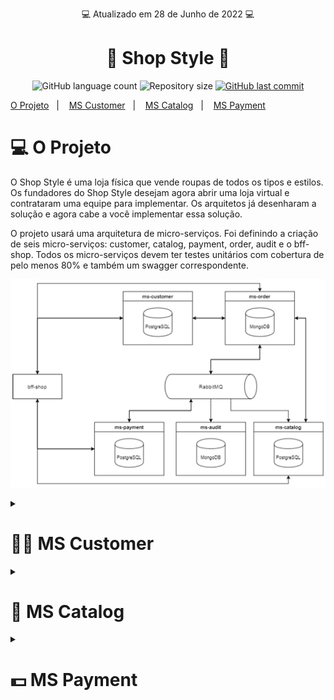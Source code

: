 <p align="center"> 💻 Atualizado em 28 de Junho de 2022 💻</p>

<h1 align="center"> 🛒 Shop Style 🛒</h1>

<p align="center">
  <img alt="GitHub language count" src="https://img.shields.io/github/languages/count/gabrielcoelhox/Shop-Style">

  <img alt="Repository size" src="https://img.shields.io/github/repo-size/gabrielcoelhox/Shop-Style">

  <a href="https://github.com/gabrielcoelhox/course-angular-java/commits/main">
    <img alt="GitHub last commit" src="https://img.shields.io/github/last-commit/gabrielcoelhox/Shop-Style">
  </a>
</p>

[O Projeto](#id1)&nbsp;&nbsp;&nbsp;|&nbsp;&nbsp;&nbsp;
[MS Customer](#id2)&nbsp;&nbsp;&nbsp;|&nbsp;&nbsp;&nbsp;
[MS Catalog](#id3)&nbsp;&nbsp;&nbsp;|&nbsp;&nbsp;&nbsp;
[MS Payment](#id4)

# <a id="id1"> 💻 O Projeto </a>

O Shop Style é uma loja física que vende roupas de todos os tipos e estilos. Os fundadores do Shop Style desejam agora abrir uma loja virtual e contrataram uma equipe para implementar. Os arquitetos já desenharam a solução e agora cabe a você implementar essa solução.

O projeto usará uma arquitetura de micro-serviços. Foi definindo a criação de seis micro-serviços: customer, catalog, payment, order, audit e o bff-shop. Todos os micro-serviços devem ter testes unitários com cobertura de pelo menos 80% e também um swagger correspondente.

![IMG](Github/projeto.png)

<details>
  <summary><strong><a id="id2"> <h1> 👨‍💼 MS Customer </h1></strong></summary>

O MS customer tem a responsabilidade de armazenar e gerenciar os dados de usuário e seus endereços. </br>
O MS customer possui os seguintes endpoints:

<details>
<summary><strong>Ver mais</strong></summary>

```bash
# POST - /v1/login

# POST - /v1/customers
# GET - /v1/customers/:id
# PUT - /v1/customers/:id
# PUT - /v1/customers/:id/password

# POST - /v1/address
# PUT - /v1/address/:id
# DELETE - /v1/address/:id
```

</details>

Campos da tabela customer:

```bash
ID, CPF, FIRST_NAME, LAST_NAME, SEX, BIRTHDATE, EMAIL, PASSWORD, ACTIVE
```

Campos da tabela address:

```bash
ID, STATE, CITY, DISTRICT, STREET, NUMBER, CEP, COMPLEMENT, CUSTOMER_ID
```

#### ❗ Observação

- O campo ID de todas as tabelas deve ser gerado por auto incremento.

Exemplo de um payload para cadastrar um cliente:

<details>
<summary><strong>Ver mais</strong></summary>

```bash
{
"firstName": "Maria",
"lastName": "Oliveira",
"sex": "Feminino",
"cpf": "000.000.000-00",
"birthdate": "00/00/0000",
"email": "maria@email.com",
"password": "12345678",
"active": true
}
```

</details> 
  
#### ☑️ Validações necessárias
- Os campos firstName e lastName precisam ter no mínimo 3 caracteres.
- O campo sex só pode ter duas opções disponíveis Masculino e Feminino, caso contrário informar um erro ao usuário.
- O campo email precisa estar no formato de um email válido e não deve permitir emails duplicados.
- O campo cpf precisa seguir o seguinte padrão (xxx-xxx-xxx-xx).
- O campo password precisa ter no mínimo 6 caracteres e tem que ser salva criptografada no banco.
- O campo birthdate precisa ser salvo no banco como o tipo date e tem que estar no formato [ISO-8601], entretanto na hora de serializar o objeto e enviar no payload do response esse campo precisa estar no formato dd/mm/aaaa.
- O campo active deve aceitar apeans valores booleanos.

Exemplo de um payload para cadastrar um endereço:

<details>
<summary><strong>Ver mais</strong></summary>

```bash
{
"state": "Ceará",
"city": "Fortaleza",
"district": "Conjunto Ceará",
"street": "Rua 202B",
"number": "902",
"cep": "60530-280",
"complement": "",
"customerId": 1
}
```

</details>

#### ❗ Observação

- No endpoint _**/v1/customers/:id**_ além de retornar os dados do cliente deve trazer todos os seus endereços.
- Usar o PostgreSQL.

#### ☑️ Validações necessárias

- Todos os campos são obrigatórios exceto o campo complement.
- Todos os campos são texto.
- O campo state só deve aceitar valores de um dos 27 estados brasileiros, qualquer outro valor deve retornar um erro.
</details>

<details>
  
<summary><strong> <a id="id3"> <h1> 🔖 MS Catalog </h1> </strong></summary>

O MS catalog é o responsável por armazenar os produtos, skus e categorias que vão estar disponíveis na aplicação. Um produto tem um ou mais skus e está vinculado a uma categoria e uma categoria pode ter zero ou mais produtos. Uma sku tem uma ou mais medias e uma media é de uma sku. O MS catalog possui os seguintes endpoints:

<details>
<summary><strong>Ver mais</strong></summary>

```bash
# POST - /v1/products
# GET - /v1/products
# GET - /v1/products/:id
# PUT - /v1/products/:id
# DELETE - /v1/products/:id

# POST - /v1/skus
# PUT - /v1/skus/:id
# DELETE - /v1/skus/:id

# POST - /v1/categories
# GET - /v1/categories
# GET - /v1/categories/:id/products
# PUT - /v1/categories/:id
# DELETE - /v1/categories/:id
```

</details> 
  
Campos da tabela product:
```bash
ID, NAME, DESCRIPTION, BRAND, MATERIAL, ACTIVE, CATEGORY_ID
```  
Campos da tabela sku:
```bash
ID, PRICE, QUANTITY, COLOR, SIZE, HEIGHT, WIDTH, PRODUCT_ID
```
Campos da tabela media:
```bash
ID, IMAGE_URL, SKU_ID
```
Campos da tabela category:
```bash
ID, NAME, ACTIVE, PARENT_ID
```
#### ❗ Observação
- O campo ID de todas as tabelas deve ser gerado por auto incremento.
  
Exemplo de um payload para cadastrar um produto:
<details>
<summary><strong>Ver mais</strong></summary>

```bash
{
"name": "Camisa Oficial do Fluminense",
"description": "A camisa pra você que é tricolor de coração",
"brand": "Umbro",
"material": "Algodão"
"active": true,
"categoryId": 1
}
```

</details> 
  
Exemplo de um payload para cadastrar uma sku:
<details>
<summary><strong>Ver mais</strong></summary>
  
```bash
{
"price": 249.99,
"quantity": 10,
"color": "tricolor",
"size": "M",
"height": 100
"width": 80
"images": ["http://example.com/image-1.png", "http://example.com/image-2.png", "http://example.com/image-3.png"]
"productId": 1
}
```
</details>
  
Exemplo de um payload para cadastrar uma categoria principal:
  
<details>
<summary><strong>Ver mais</strong></summary>

```bash
{
"name": "Camisas",
"active": true
}
```

</details>

Exemplo de um payload para cadastrar uma categoria filha:

<details>
<summary><strong>Ver mais</strong></summary>

```bash
{
"name": "Camisas de Futebol",
"active": true
"parentId": 1
}
```
</details>
  
### ☑️ Validações necessárias
- Os campos name , description , brand , active e categoryId são obrigatórios para salvar um produto.
- As categorias têm que estar ativa para um produto ser salvo.
- Produtos só podem ser salvos em categorias ativas e que não tem nenhum filho.
- Todos os campos mostrados acima são obrigatórios para cadastrar uma sku.
- Os campos height e width da sku tem que ser enviado em centímetros.
- Os campos name e active são obrigatórios para salvar uma categoria.

No endpoint GET - /v1/categories o retorno deve ser em formato de árvore, segue um exemplo logo abaixo:

<details>
<summary><strong>Ver mais</strong></summary>

```bash
[
  {
  "id": 1,
  "name": "Masculino",
  "active": true,
  "children": [
    {
      "id": 2,
      "name": "Roupas",
      "active": true,
      "children": [
        {
          "id": 3,
          "name": "Futebol",
          "active": true
        },
        {
          "id": 4,
          "name": "Elegante",
          "active": true
        }
      ]
    }
  ]
},
{
  "id": 5,
  "name": "Feminino",
  "active": true,
  "children": [
    {
      "id": 6,
      "name": "Roupas",
      "active": true,
      "children": [
        {
        "id": 7,
        "name": "Usual",
        "active": true
        },
        {
        "id": 8,
        "name": "Elegante",
        "active": true
        }
      ]
    }
  ]
},
]
```

</details>

O ms-catalog deve escutar as mensagens enviadas via RabbitMQ pelo ms-order para diminuir o estoque das skus, a mensagem enviada pelo ms-order possui o seguinte formato:

<details>
<summary><strong>Ver mais</strong></summary>

```bash
{
  "orderId": "6294d4b66f71221237b4d211",
  "skus": [
    {
      "id": 1,
      "quantity": 1
    },
    {
      "id": 2,
      "quantity": 5
    }
  ]
}
```

</details>
  
#### ❗ Observações
- Usar PostgreSQL e RabbitMQ.
- O endpoint __GET - /v1/products/:id__ além de retornar as informações do produto, tem que listar todas as suas skus.
- Ao desativar uma categoria todas as suas categorias filhas serão desativadas.
  
</details>
  
<details>
  <summary><strong><a id="id4"> <h1> 💵 MS Payment </h1></strong></summary>

O MS Payment é o responsável por gerenciar todos os métodos de pagamentos disponíveis. O MS Payment possui os seguintes
endpoints:
    
 <details>
<summary><strong>Ver mais</strong></summary>

```bash
# POST - /v1/payments
# GET - /v1/payments
# PUT - /v1/payments/:id
# DELETE - /v1/payments/:id

# POST - /v1/installments
# PUT - /v1/installments/:id
# DELETE - /v1/installments/:id
```
</details> 
  
Campos da tabela payments:
```bash
ID, TYPE, INSTALLMENTS, ACTIVE
```  
Campos da tabela installments::
```bash
ID, AMOUNT, BRAND, PAYMENT_ID
``` 
#### ❗ Observação
- O campo ID de todas as tabelas deve ser gerado por auto incremento.
    
Exemplo de um payload para cadastrar um método de pagamento:
<details>
<summary><strong>Ver mais</strong></summary>

```bash
{
"type": "credit card",
"installments": true,
"active": true
}
``` 
</details>
    
### ☑️ Validações necessárias
- Todos os campos são obrigatórios.
    
Exemplo de um payload para cadastrar a quantidade de parcelas disponíveis naquele método de pagamento:
<details>
<summary><strong>Ver mais</strong></summary>

```bash
{
"amount": 5,
"brand": "mastercard"
"paymentId": 1
}
``` 
</details>
    
### ☑️ Validações necessárias
- O campo brand não é obrigatório.
- Tem que validar se o installments do paymentId informado é true.
  
O ms-payment deve escutar as mensagens enviadas via RabbitMQ pelo ms-order com relação ao processamento de pagamento
de um pedido. Os ms-payment deve processar essa mensagem que possui o seguinte formato:
<details>
<summary><strong>Ver mais</strong></summary>

```bash
{
  "orderId": "6294d4b66f71221237b4d211",
  "payment": {
  "id": 1,
  "installments": 0
  }
}
``` 
</details>   
    
Depois de realizar o processamento da mensagem o ms-payment deve retornar o resultado, que possui o seguinte formato:
<details>
<summary><strong>Ver mais</strong></summary>

```bash
{
"orderId": "6294d4b66f71221237b4d211",
"status": "PAYMENT_SUCCESSFUL"
}
``` 
</details>   
  
Os possíveis status que o ms-payment pode enviar para o ms-order são os seguintes:
- Pagamento realizado com sucesso - *__PAYMENT_SUCCESSFUL__*
- Pagamento não existe no banco - *__PAYMENT_NOT_FOUND__*
- Pagamento está inativado - *__PAYMENT_INACTIVE__*
- Pagamento não aceita parcelamento - *__PAYMENT_NOT_INSTALLMENT__*
- As parcelas informadas não estão dentro do limite definido - *__PAYMENT_AMOUNT_NOT_AVAILABLE__*
    
#### ❗ Observação
Usar PostgreSQL e RabbitMQ.

[ISO-8601]: https://pt.wikipedia.org/wiki/ISO_8601